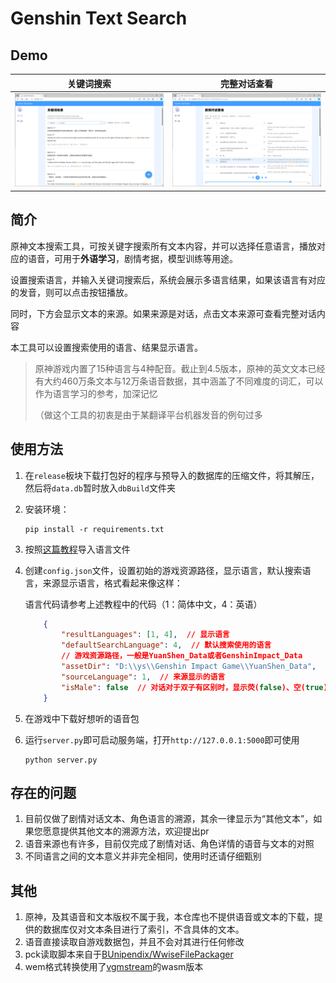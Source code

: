 # Genshin Text Search

## Demo

| 关键词搜索 | 完整对话查看 |
|:---:|:---:|
|![img](.github/demo2.png)|![img](.github/demo1.png)|



## 简介
原神文本搜索工具，可按关键字搜索所有文本内容，并可以选择任意语言，播放对应的语音，可用于**外语学习**，剧情考据，模型训练等用途。

设置搜索语言，并输入关键词搜索后，系统会展示多语言结果，如果该语言有对应的发音，则可以点击按钮播放。

同时，下方会显示文本的来源。如果来源是对话，点击文本来源可查看完整对话内容

本工具可以设置搜索使用的语言、结果显示语言。

> 原神游戏内置了15种语言与4种配音。截止到4.5版本，原神的英文文本已经有大约460万条文本与12万条语音数据，其中涵盖了不同难度的词汇，可以作为语言学习的参考，加深记忆
>
> （做这个工具的初衷是由于某翻译平台机器发音的例句过多


## 使用方法

1. 在`release`板块下载打包好的程序与预导入的数据库的压缩文件，将其解压，然后将`data.db`暂时放入`dbBuild`文件夹
2. 安装环境：
    ```shell
    pip install -r requirements.txt
    ```
3. 按照[这篇教程](./server/dbBuild/readme.md)导入语言文件
4. 创建`config.json`文件，设置初始的游戏资源路径，显示语言，默认搜索语言，来源显示语言，格式看起来像这样：

    语言代码请参考上述教程中的代码（1：简体中文，4：英语）
    ```json
        {
            "resultLanguages": [1, 4],  // 显示语言
            "defaultSearchLanguage": 4,  // 默认搜索使用的语言
            // 游戏资源路径，一般是YuanShen_Data或者GenshinImpact_Data
            "assetDir": "D:\\ys\\Genshin Impact Game\\YuanShen_Data",  
            "sourceLanguage": 1,  // 来源显示的语言
            "isMale": false  // 对话对于双子有区别时，显示荧(false)、空(true)的文本
        }
    ```
5. 在游戏中下载好想听的语音包
6. 运行`server.py`即可启动服务端，打开`http://127.0.0.1:5000`即可使用
    ```shell
    python server.py
    ```

## 存在的问题

1. 目前仅做了剧情对话文本、角色语言的溯源，其余一律显示为“其他文本”，如果您愿意提供其他文本的溯源方法，欢迎提出pr
2. 语音来源也有许多，目前仅完成了剧情对话、角色详情的语音与文本的对照
3. 不同语言之间的文本意义并非完全相同，使用时还请仔细甄别

## 其他

1. 原神，及其语音和文本版权不属于我，本仓库也不提供语音或文本的下载，提供的数据库仅对文本条目进行了索引，不含具体的文本。
2. 语音直接读取自游戏数据包，并且不会对其进行任何修改
3. pck读取脚本来自于[BUnipendix/WwiseFilePackager](https://github.com/BUnipendix/WwiseFilePackager)
4. wem格式转换使用了[vgmstream](https://github.com/vgmstream/vgmstream)的wasm版本